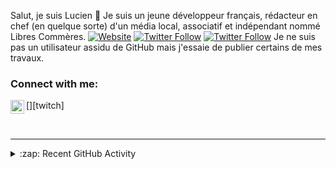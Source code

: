Salut, je suis Lucien 👋
Je suis un jeune développeur français, rédacteur en chef (en quelque sorte) d'un média local, associatif et indépendant nommé Libres Commères.
[![Website](https://img.shields.io/website?label=LibresCommeres.fr&style=for-the-badge&url=https%3A%2F%2Flibrescommeres.fr)](https://librescommeres.fr)
[![Twitter Follow](https://img.shields.io/twitter/follow/freshpatricke?color=1DA1F2&logo=twitter&style=for-the-badge)](https://twitter.com/intent/follow?original_referer=https%3A%2F%2Fgithub.com%2Fpatrickepatate&screen_name=freshpatricke)
[![Twitter Follow](https://img.shields.io/twitter/follow/librescommeres?color=1DA1F2&logo=twitter&style=for-the-badge)](https://twitter.com/intent/follow?original_referer=https%3A%2F%2Fgithub.com%2Fpatrickepatate&screen_name=librescommeres)
Je ne suis pas un utilisateur assidu de GitHub mais j'essaie de publier certains de mes travaux.

### Connect with me:

[<img align="left" alt="PatrickeTV | Twitch" width="22px" src="https://cdn.jsdelivr.net/npm/simple-icons@v3/icons/twitch.svg" />][twitch]

<br />

---

<details>
  <summary>:zap: Recent GitHub Activity</summary>
  
<!--START_SECTION:activity-->

<!--END_SECTION:activity-->

</details>
